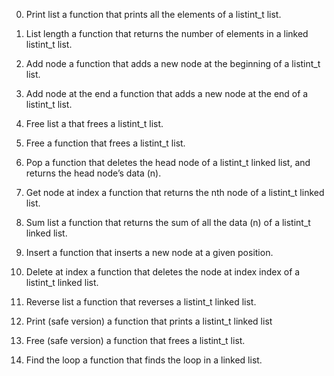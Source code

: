 0. Print list
a function that prints all the elements of a listint_t list.

1. List length
a function that returns the number of elements in a linked listint_t list.

2. Add node
a function that adds a new node at the beginning of a listint_t list.

3. Add node at the end
a function that adds a new node at the end of a listint_t list.

4. Free list
a that frees a listint_t list.

5. Free
a function that frees a listint_t list.

6. Pop
a function that deletes the head node of a listint_t linked list, and returns the head node’s data (n).

7. Get node at index
a function that returns the nth node of a listint_t linked list.

8. Sum list
a function that returns the sum of all the data (n) of a listint_t linked list.

9. Insert
a function that inserts a new node at a given position.

10. Delete at index
a function that deletes the node at index index of a listint_t linked list.

11. Reverse list
a function that reverses a listint_t linked list.

12. Print (safe version)
a function that prints a listint_t linked list

13. Free (safe version)
a function that frees a listint_t list.

14. Find the loop
a function that finds the loop in a linked list.
